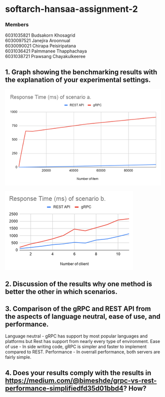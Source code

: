 # softarch-hansaa-assignment-2

### Members

6031035821 Budsakorn Khosagrid  
6030097521 Janejira Aroonnual  
6030090021 Chirapa Peisiripatana  
6031036421 Palmmanee Thapphachaya  
6031038721 Prawsang Chayakulkeeree

## 1. Graph showing the benchmarking results with the explanation of your experimental settings.

![Graph](https://github.com/2110521-2563-1-Software-Architecture/softarch-hansaa-assignment-2/blob/master/Image/Response%20Time%20(ms)%20of%20scenario%20a.png?raw=true)

![Graph2](https://github.com/2110521-2563-1-Software-Architecture/softarch-hansaa-assignment-2/blob/master/Image/Response%20Time%20(ms)%20of%20scenario%20b.png?raw=true)

## 2. Discussion of the results why one method is better the other in which scenarios. 

## 3. Comparison of the gRPC and REST API from the aspects of language neutral, ease of use, and performance.
Language neutral - gRPC has support by most popular languages and platforms but Rest has support from nearly every type of environment.
Ease of use - In side writing code, gRPC is simpler and faster to implement compared to REST.
Performance - In overrall performance, both servers are fairly simple.

## 4. Does your results comply with the results in https://medium.com/@bimeshde/grpc-vs-rest-performance-simplifiedfd35d01bbd4? How?
